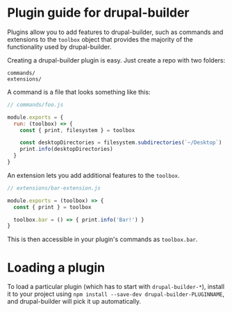 # Plugin guide for drupal-builder

Plugins allow you to add features to drupal-builder, such as commands and
extensions to the `toolbox` object that provides the majority of the functionality
used by drupal-builder.

Creating a drupal-builder plugin is easy. Just create a repo with two folders:

```
commands/
extensions/
```

A command is a file that looks something like this:

```js
// commands/foo.js

module.exports = {
  run: (toolbox) => {
    const { print, filesystem } = toolbox

    const desktopDirectories = filesystem.subdirectories(`~/Desktop`)
    print.info(desktopDirectories)
  }
}
```

An extension lets you add additional features to the `toolbox`.

```js
// extensions/bar-extension.js

module.exports = (toolbox) => {
  const { print } = toolbox

  toolbox.bar = () => { print.info('Bar!') }
}
```

This is then accessible in your plugin's commands as `toolbox.bar`.

# Loading a plugin

To load a particular plugin (which has to start with `drupal-builder-*`),
install it to your project using `npm install --save-dev drupal-builder-PLUGINNAME`,
and drupal-builder will pick it up automatically.

